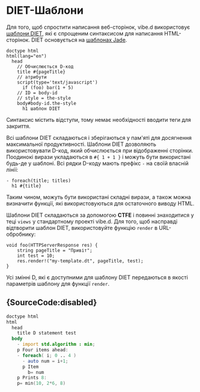# DIET-Шаблони

Для того, щоб спростити написання веб-сторінок, vibe.d використовує
[шаблони DIET](https://vibed.org/templates/diet), які є спрощеним
синтаксисом для написання HTML-сторінок. DIET основується на
[шаблонах Jade](http://jade-lang.com/).

    doctype html
    html(lang="en")
      head
        // Обчислюється D-код
        title #{pageTitle}
        // атрибути
        script(type='text/javascript')
          if (foo) bar(1 + 5)
        // ID = body-id
        // style = the-style
        body#body-id.the-style
          h1 шаблон DIET

Синтаксис містить відступи, тому немає необхідності вводити теги для
закриття.

Всі шаблони DIET складаються і зберігаються у пам'яті для досягнення
максимальної продуктивності. Шаблони DIET дозволяють використовувати
D-код, який обчислюється при відображенні сторінки. Поодинокі вирази
укладаються в `#{ 1 + 1 }` і можуть бути використані будь-де у шаблоні.
Всі рядки D-коду мають префікс `-` на своїй власній лінії:

    - foreach(title; titles)
      h1 #{title}

Таким чином, можуть бути використані складні вирази, а також можна
визначити функції, які використовуються для остаточного виводу HTML.

Шаблони DIET складаються за допомогою **CTFE** і повинні знаходитися
у теці `views` у стандартному проекті vibe.d. Для того, щоб насправді
відтворити шаблон DIET, використовуйте функцію `render` в
URL-обробнику:

    void foo(HTTPServerResponse res) {
        string pageTitle = "Привіт";
        int test = 10;
        res.render!("my-template.dt", pageTitle, test);
    }

Усі змінні D, які є доступними для шаблону DIET передаються в якості
параметрів шаблону для функції `render`.

## {SourceCode:disabled}

```d
doctype html
html
  head
    title D statement test
  body
    - import std.algorithm : min;
    p Four items ahead:
    - foreach( i; 0 .. 4 )
      - auto num = i+1;
      p Item
        b= num
    p Prints 8:
    p= min(10, 2*6, 8)
```
